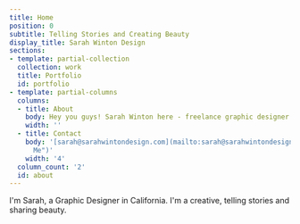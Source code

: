 ```yaml
---
title: Home
position: 0
subtitle: Telling Stories and Creating Beauty
display_title: Sarah Winton Design
sections:
- template: partial-collection
  collection: work
  title: Portfolio
  id: portfolio
- template: partial-columns
  columns:
  - title: About
    body: Hey you guys! Sarah Winton here - freelance graphic designer & creative. Logo and brand style for personal and business needs. Contact me for interest and pricing.
    width: ''
  - title: Contact
    body: '[sarah@sarahwintondesign.com](mailto:sarah@sarahwintondesign.com "Email
      Me")'
    width: '4'
  column_count: '2'
  id: about
---
```


I'm Sarah, a Graphic Designer in California. I'm a creative, telling stories and sharing beauty.
